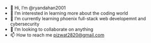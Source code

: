 - 👋 Hi, I’m @ryandahan2001
- 👀 I’m interested in learning more about the coding world
- 🌱 I’m currently learning phoenix full-stack web developemnt and cybersecurity
- 💞️ I’m looking to collaborate on anything
- 📫 How to reach me pizwat2820@gmail.com

<!---
ryandahan2001/ryandahan2001 is a ✨ special ✨ repository because its `README.md` (this file) appears on your GitHub profile.
You can click the Preview link to take a look at your changes.
--->
